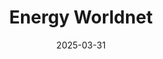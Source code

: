 ---  
layout: startup_page  
title: "Energy Worldnet"  
id: "energyworldnet.com"  
permalink: "/energyworldnetenergyworldnet.com03312025/"  
website: "https://energyworldnet.com"  
funding_round: "Strategic Investment"  
funding_amount: ""  
investors: "Noble Rock Software"  
about: "Energy Worldnet (EWN) provides Operator Qualification (OQ) software solutions as a service (SaaS) for the gas pipeline, utility, and telecommunications industries. Their platform helps companies comply with safety regulations through training, testing, and qualification solutions, enhancing worker safety and infrastructure maintenance. EWN boasts over 2,000 customers."  
markets: "Software, SaaS, Gas Pipeline, Utility, Telecommunications"  
hq: "Decatur, Texas, United States"  
founded_year: "1994"  
linkedin: "https://www.linkedin.com/company/energy-worldnet"  
twitter: "https://twitter.com/energyworldnet?lang=en"  
instagram: ""  
facebook: "https://www.facebook.com/energyworldnetinc/"  
crunchbase: "https://www.crunchbase.com/organization/energy-worldnet"  
pitchbook: ""  

date_display: "31-Mar-2025"  
date: "2025-03-31"

# SEO Optimization  
meta_title: "Energy Worldnet - Strategic Investment"  
meta_description: "Energy Worldnet, Energy Worldnet (EWN) provides Operator Qualification (OQ) software solutions as a service (SaaS) for the gas pipeline, utility, and telecommunication..."  
meta_keywords: "Energy Worldnet, Software, SaaS, Gas Pipeline, Utility, Telecommunications, Strategic Investment funding"  
canonical_url: "https://startup.projectstartups.com/energyworldnetenergyworldnet.com03312025/"  
---